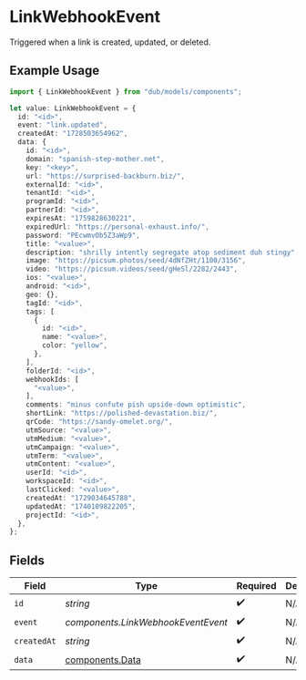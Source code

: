 # LinkWebhookEvent

Triggered when a link is created, updated, or deleted.

## Example Usage

```typescript
import { LinkWebhookEvent } from "dub/models/components";

let value: LinkWebhookEvent = {
  id: "<id>",
  event: "link.updated",
  createdAt: "1728503654962",
  data: {
    id: "<id>",
    domain: "spanish-step-mother.net",
    key: "<key>",
    url: "https://surprised-backburn.biz/",
    externalId: "<id>",
    tenantId: "<id>",
    programId: "<id>",
    partnerId: "<id>",
    expiresAt: "1759828630221",
    expiredUrl: "https://personal-exhaust.info/",
    password: "PEcwmvOb5Z3aWp9",
    title: "<value>",
    description: "shrilly intently segregate atop sediment duh stingy",
    image: "https://picsum.photos/seed/4dNfZHt/1100/3156",
    video: "https://picsum.videos/seed/gHeSl/2282/2443",
    ios: "<value>",
    android: "<id>",
    geo: {},
    tagId: "<id>",
    tags: [
      {
        id: "<id>",
        name: "<value>",
        color: "yellow",
      },
    ],
    folderId: "<id>",
    webhookIds: [
      "<value>",
    ],
    comments: "minus confute pish upside-down optimistic",
    shortLink: "https://polished-devastation.biz/",
    qrCode: "https://sandy-omelet.org/",
    utmSource: "<value>",
    utmMedium: "<value>",
    utmCampaign: "<value>",
    utmTerm: "<value>",
    utmContent: "<value>",
    userId: "<id>",
    workspaceId: "<id>",
    lastClicked: "<value>",
    createdAt: "1729034645788",
    updatedAt: "1740109822205",
    projectId: "<id>",
  },
};
```

## Fields

| Field                                              | Type                                               | Required                                           | Description                                        |
| -------------------------------------------------- | -------------------------------------------------- | -------------------------------------------------- | -------------------------------------------------- |
| `id`                                               | *string*                                           | :heavy_check_mark:                                 | N/A                                                |
| `event`                                            | *components.LinkWebhookEventEvent*                 | :heavy_check_mark:                                 | N/A                                                |
| `createdAt`                                        | *string*                                           | :heavy_check_mark:                                 | N/A                                                |
| `data`                                             | [components.Data](../../models/components/data.md) | :heavy_check_mark:                                 | N/A                                                |
